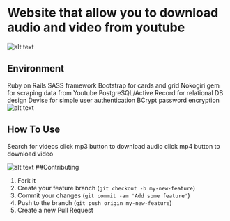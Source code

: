  # Website that allow you to download audio and video from youtube

![alt text](1.gif)
## Environment
Ruby on Rails
SASS framework
Bootstrap for cards and grid
Nokogiri gem for scraping data from Youtube
PostgreSQL/Active Record for relational DB design
Devise for simple user authentication
BCrypt password encryption
![alt text](2.gif)
## How To Use
Search for videos
click mp3  button to download audio
click mp4  button to download video

![alt text](3.gif)
##Contributing

1. Fork it
2. Create your feature branch (`git checkout -b my-new-feature`)
3. Commit your changes (`git commit -am 'Add some feature'`)
4. Push to the branch (`git push origin my-new-feature`)
5. Create a new Pull Request
